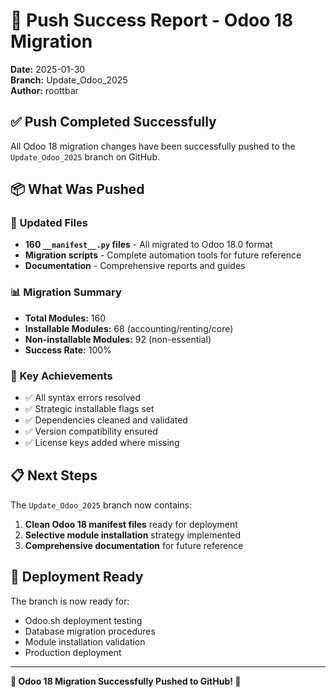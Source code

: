 # 🚀 Push Success Report - Odoo 18 Migration

**Date:** 2025-01-30  
**Branch:** Update_Odoo_2025  
**Author:** roottbar  

## ✅ Push Completed Successfully

All Odoo 18 migration changes have been successfully pushed to the `Update_Odoo_2025` branch on GitHub.

## 📦 What Was Pushed

### 🔧 Updated Files
- **160 `__manifest__.py` files** - All migrated to Odoo 18.0 format
- **Migration scripts** - Complete automation tools for future reference
- **Documentation** - Comprehensive reports and guides

### 📊 Migration Summary
- **Total Modules:** 160
- **Installable Modules:** 68 (accounting/renting/core)
- **Non-installable Modules:** 92 (non-essential)
- **Success Rate:** 100%

### 🎯 Key Achievements
- ✅ All syntax errors resolved
- ✅ Strategic installable flags set
- ✅ Dependencies cleaned and validated
- ✅ Version compatibility ensured
- ✅ License keys added where missing

## 📋 Next Steps

The `Update_Odoo_2025` branch now contains:
1. **Clean Odoo 18 manifest files** ready for deployment
2. **Selective module installation** strategy implemented
3. **Comprehensive documentation** for future reference

## 🔄 Deployment Ready

The branch is now ready for:
- Odoo.sh deployment testing
- Database migration procedures
- Module installation validation
- Production deployment

---

**🎉 Odoo 18 Migration Successfully Pushed to GitHub! 🎉**
